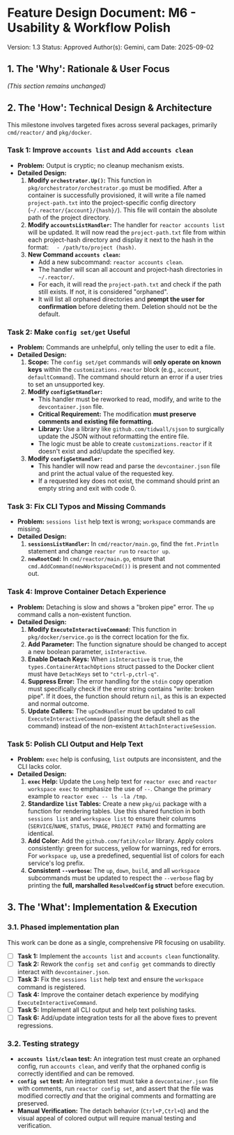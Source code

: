 # **Feature Design Document: M6 - Usability & Workflow Polish**

Version: 1.3
Status: Approved
Author(s): Gemini, cam
Date: 2025-09-02

## **1. The 'Why': Rationale & User Focus**
*(This section remains unchanged)*

## **2. The 'How': Technical Design & Architecture**

This milestone involves targeted fixes across several packages, primarily `cmd/reactor/` and `pkg/docker`.

### **Task 1: Improve `accounts list` and Add `accounts clean`**

*   **Problem:** Output is cryptic; no cleanup mechanism exists.
*   **Detailed Design:**
    1.  **Modify `orchestrator.Up()`:** This function in `pkg/orchestrator/orchestrator.go` must be modified. After a container is successfully provisioned, it will write a file named `project-path.txt` into the project-specific config directory (`~/.reactor/{account}/{hash}/`). This file will contain the absolute path of the project directory.
    2.  **Modify `accountsListHandler`:** The handler for `reactor accounts list` will be updated. It will now read the `project-path.txt` file from within each project-hash directory and display it next to the hash in the format: `  - /path/to/project (hash)`.
    3.  **New Command `accounts clean`:**
        *   Add a new subcommand: `reactor accounts clean`.
        *   The handler will scan all account and project-hash directories in `~/.reactor/`.
        *   For each, it will read the `project-path.txt` and check if the path still exists. If not, it is considered "orphaned".
        *   It will list all orphaned directories and **prompt the user for confirmation** before deleting them. Deletion should not be the default.

### **Task 2: Make `config set/get` Useful**

*   **Problem:** Commands are unhelpful, only telling the user to edit a file.
*   **Detailed Design:**
    1.  **Scope:** The `config set/get` commands will **only operate on known keys** within the `customizations.reactor` block (e.g., `account`, `defaultCommand`). The command should return an error if a user tries to set an unsupported key.
    2.  **Modify `configSetHandler`:**
        *   This handler must be reworked to read, modify, and write to the `devcontainer.json` file.
        *   **Critical Requirement:** The modification **must preserve comments and existing file formatting.**
        *   **Library:** Use a library like `github.com/tidwall/sjson` to surgically update the JSON without reformatting the entire file.
        *   The logic must be able to create `customizations.reactor` if it doesn't exist and add/update the specified key.
    3.  **Modify `configGetHandler`:**
        *   This handler will now read and parse the `devcontainer.json` file and print the actual value of the requested key.
        *   If a requested key does not exist, the command should print an empty string and exit with code 0.

### **Task 3: Fix CLI Typos and Missing Commands**

*   **Problem:** `sessions list` help text is wrong; `workspace` commands are missing.
*   **Detailed Design:**
    1.  **`sessionsListHandler`:** In `cmd/reactor/main.go`, find the `fmt.Println` statement and change `reactor run` to `reactor up`.
    2.  **`newRootCmd`:** In `cmd/reactor/main.go`, ensure that `cmd.AddCommand(newWorkspaceCmd())` is present and not commented out.

### **Task 4: Improve Container Detach Experience**

*   **Problem:** Detaching is slow and shows a "broken pipe" error. The `up` command calls a non-existent function.
*   **Detailed Design:**
    1.  **Modify `ExecuteInteractiveCommand`:** This function in `pkg/docker/service.go` is the correct location for the fix.
    2.  **Add Parameter:** The function signature should be changed to accept a new boolean parameter, `isInteractive`.
    3.  **Enable Detach Keys:** When `isInteractive` is `true`, the `types.ContainerAttachOptions` struct passed to the Docker client must have `DetachKeys` set to `"ctrl-p,ctrl-q"`.
    4.  **Suppress Error:** The error handling for the `stdin` copy operation must specifically check if the error string contains "write: broken pipe". If it does, the function should return `nil`, as this is an expected and normal outcome.
    5.  **Update Callers:** The `upCmdHandler` must be updated to call `ExecuteInteractiveCommand` (passing the default shell as the command) instead of the non-existent `AttachInteractiveSession`.

### **Task 5: Polish CLI Output and Help Text**

*   **Problem:** `exec` help is confusing, `list` outputs are inconsistent, and the CLI lacks color.
*   **Detailed Design:**
    1.  **`exec` Help:** Update the `Long` help text for `reactor exec` and `reactor workspace exec` to emphasize the use of `--`. Change the primary example to `reactor exec -- ls -la /tmp`.
    2.  **Standardize `list` Tables:** Create a new `pkg/ui` package with a function for rendering tables. Use this shared function in both `sessions list` and `workspace list` to ensure their columns (`SERVICE`/`NAME`, `STATUS`, `IMAGE`, `PROJECT PATH`) and formatting are identical.
    3.  **Add Color:** Add the `github.com/fatih/color` library. Apply colors consistently: green for success, yellow for warnings, red for errors. For `workspace up`, use a predefined, sequential list of colors for each service's log prefix.
    4.  **Consistent `--verbose`:** The `up`, `down`, `build`, and all `workspace` subcommands must be updated to respect the `--verbose` flag by printing the **full, marshalled `ResolvedConfig` struct** before execution.

## **3. The 'What': Implementation & Execution**

### **3.1. Phased implementation plan**

This work can be done as a single, comprehensive PR focusing on usability.

*   [ ] **Task 1:** Implement the `accounts list` and `accounts clean` functionality.
*   [ ] **Task 2:** Rework the `config set` and `config get` commands to directly interact with `devcontainer.json`.
*   [ ] **Task 3:** Fix the `sessions list` help text and ensure the `workspace` command is registered.
*   [ ] **Task 4:** Improve the container detach experience by modifying `ExecuteInteractiveCommand`.
*   [ ] **Task 5:** Implement all CLI output and help text polishing tasks.
*   [ ] **Task 6:** Add/update integration tests for all the above fixes to prevent regressions.

### **3.2. Testing strategy**

*   **`accounts list/clean` test:** An integration test must create an orphaned config, run `accounts clean`, and verify that the orphaned config is correctly identified and can be removed.
*   **`config set` test:** An integration test must take a `devcontainer.json` file with comments, run `reactor config set`, and assert that the file was modified correctly *and* that the original comments and formatting are preserved.
*   **Manual Verification:** The detach behavior (`Ctrl+P,Ctrl+Q`) and the visual appeal of colored output will require manual testing and verification.